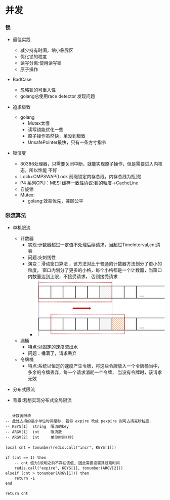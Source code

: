并发
=====

### 锁
- 最佳实践
    - 减少持有时间，缩小临界区
    - 优化锁的粒度
    - 读写分离:使用读写锁
    - 原子操作
    
- BadCase
    - 忽略锁的可重入性
    - golang总使用race detector 发现问题
- 追求极致
    - golang
        - Mutex太慢
        - 读写锁能优化一些
        - 原子操作虽然快，单没到极致  
        - UnsafePointer最快，只有一条方寸指令
    
- 锁演变
    - 80386处理器，只需要关闭中断，就能实现原子操作，但是需要进入内核态，所以性能
    不好
    - Lock+CMPSWAP(Lock 前缀锁定内存总线，内存总线为瓶颈)
    - P4 系列CPU：MESI 缓存一致性协议:锁的粒度->CacheLine
    - 自旋锁
    - Mutex:
        - golang:效率优先，兼顾公平
    
### 限流算法
- 单机限流
    - 计数器
        - 实现:计数器超过一定值不处理后续请求，当超过TimeInterval,cnt清零
        - 问题:突刺线性
        - 演变：滑动窗口算法 ，该方法对比于普通的计数器方法划分了更小的粒度，
    窗口内划分了更多的小格，每个小格都是一个计数器，当窗口内数量达到上限，不接受请求， 否则接受请求
          - ![](.并发_images/d18ac2bc.png)
    - 漏桶
        - 特点:以固定的速度流出水
        - 问题：桶满了，请求丢弃
    - 令牌桶
        - 特点:系统以恒定的速度产生令牌，将这些令牌放入一个令牌桶当中，多余的令牌丢弃，每一个请求消耗一个令牌，
    当没有令牌时，该请求无效
        
- 分布式限流
- 背景:若想实现分布式全局限流
```cgo

-- 计数器限流
-- 此处支持的最小单位时间是秒, 若将 expire 改成 pexpire 则可支持毫秒粒度.
-- KEYS[1]  string  限流的key
-- ARGV[1]  int     限流数
-- ARGV[2]  int     单位时间(秒)

local cnt = tonumber(redis.call("incr", KEYS[1]))

if (cnt == 1) then
    -- cnt 值为1说明之前不存在该值, 因此需要设置其过期时间
    redis.call("expire", KEYS[1], tonumber(ARGV[2]))
elseif (cnt > tonumber(ARGV[1])) then
    return -1
end 

return cnt
```



